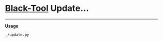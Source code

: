 # [Black-Tool](https://github.com/mrprogrammer2938/Black-Tool) Update...
<hr>

**Usage**
```
./update.py
```
<br>
